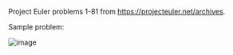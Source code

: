 Project Euler problems 1-81 from https://projecteuler.net/archives.

Sample problem:

![image](https://github.com/user-attachments/assets/5f2b8c7e-6f6c-4b1c-92d1-252abe91dee1)
